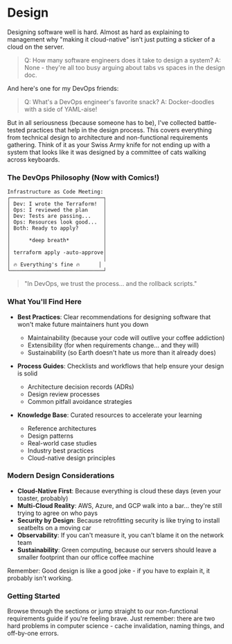 # Design

Designing software well is hard. Almost as hard as explaining to management why "making it cloud-native" isn't just putting a sticker of a cloud on the server.

> Q: How many software engineers does it take to design a system?
> A: None - they're all too busy arguing about tabs vs spaces in the design doc.

And here's one for my DevOps friends:
> Q: What's a DevOps engineer's favorite snack?
> A: Docker-doodles with a side of YAML-aise!

But in all seriousness (because someone has to be), I've collected battle-tested practices that help in the design process. This covers everything from technical design to architecture and non-functional requirements gathering. Think of it as your Swiss Army knife for not ending up with a system that looks like it was designed by a committee of cats walking across keyboards.

### The DevOps Philosophy (Now with Comics!)

```ascii
Infrastructure as Code Meeting:
┌──────────────────────────────┐
│ Dev: I wrote the Terraform!  │
│ Ops: I reviewed the plan     │
│ Dev: Tests are passing...    │
│ Ops: Resources look good...  │
│ Both: Ready to apply?        │
│                              │
│      *deep breath*           │
│                              │
│ terraform apply -auto-approve│
│                              │
│ 🔥 Everything's fine 🔥      │
└──────────────────────────────┘
```

> "In DevOps, we trust the process... and the rollback scripts."

### What You'll Find Here <a href="#goals" id="goals"></a>

* **Best Practices**: Clear recommendations for designing software that won't make future maintainers hunt you down
  * Maintainability (because your code will outlive your coffee addiction)
  * Extensibility (for when requirements change... and they will)
  * Sustainability (so Earth doesn't hate us more than it already does)

* **Process Guides**: Checklists and workflows that help ensure your design is solid
  * Architecture decision records (ADRs)
  * Design review processes
  * Common pitfall avoidance strategies

* **Knowledge Base**: Curated resources to accelerate your learning
  * Reference architectures
  * Design patterns
  * Real-world case studies
  * Industry best practices
  * Cloud-native design principles

### Modern Design Considerations

* **Cloud-Native First**: Because everything is cloud these days (even your toaster, probably)
* **Multi-Cloud Reality**: AWS, Azure, and GCP walk into a bar... they're still trying to agree on who pays
* **Security by Design**: Because retrofitting security is like trying to install seatbelts on a moving car
* **Observability**: If you can't measure it, you can't blame it on the network team
* **Sustainability**: Green computing, because our servers should leave a smaller footprint than our office coffee machine

Remember: Good design is like a good joke - if you have to explain it, it probably isn't working.

### Getting Started

Browse through the sections or jump straight to our non-functional requirements guide if you're feeling brave. Just remember: there are two hard problems in computer science - cache invalidation, naming things, and off-by-one errors.
